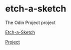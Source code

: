 # etch-a-sketch
The Odin Project project

[Etch-a-Sketch](https://smar.ar/etch-a-sketch/)

[Project](https://www.theodinproject.com/paths/foundations/courses/foundations/lessons/etch-a-sketch-project)
